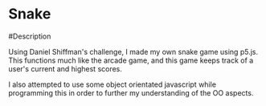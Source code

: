 # Snake

#Description

Using Daniel Shiffman's challenge, I made my own snake game using p5.js. This functions much like the arcade game, and this game keeps
track of a user's current and highest scores.

I also attempted to use some object orientated javascript while programming this in order to further my understanding of the OO aspects.
